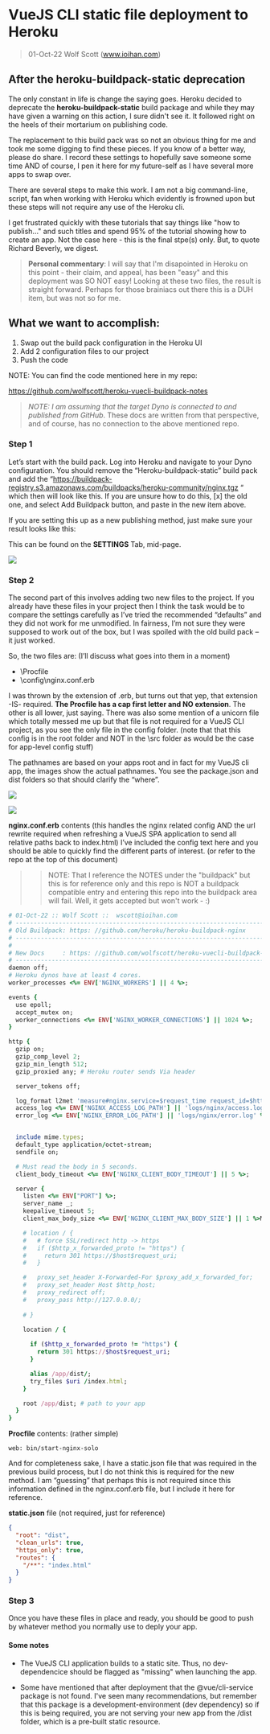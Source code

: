 # VueJS CLI static file deployment to Heroku 

> 01-Oct-22 Wolf Scott  (www.ioihan.com)

## After the heroku-buildpack-static deprecation

The only constant in life is change the saying goes. Heroku decided to deprecate the **heroku-buildpack-static** build package and while they may have given a warning on this action, I sure didn't see it. It followed right on the heels of their mortarium on publishing code.

The replacement to this build pack was so not an obvious thing for me and took me some digging to find these pieces. If you know of a better way, please do share. I record these settings to hopefully save someone some time AND of course, I pen it here for my future-self as I have several more apps to swap over.

There are several steps to make this work. I am not a big command-line, script, fan when working with Heroku which evidently is frowned upon but these steps will not require any use of the Heroku cli.

I get frustrated quickly with these tutorials that say things like "how to publish..." and such titles and spend 95% of the tutorial showing how to create an app. Not the case here - this is the final stpe(s) only. But, to quote Richard Beverly, we digest.

> **Personal commentary**:  I will say that I'm disapointed in Heroku on this point - their claim, and appeal, has been "easy" and this deployment was SO NOT easy!  Looking at these two files, the result is straight forward.  Perhaps for those brainiacs out there this is a DUH item, but was not so for me.

## What we want to accomplish:

1. Swap out the build pack configuration in the Heroku UI
1. Add 2 configuration files to our project
1. Push the code

NOTE: You can find the code mentioned here in my repo:  

<https://github.com/wolfscott/heroku-vuecli-buildpack-notes>

> *NOTE: I am assuming that the target Dyno is connected to and published from GitHub*. These docs are written from that perspective, and of course, has no connection to the above mentioned repo. 

### Step 1

Let’s start with the build pack.  Log into Heroku and navigate to your Dyno configuration.  You should remove the “Heroku-buildpack-static” build pack and add the “https://buildpack-registry.s3.amazonaws.com/buildpacks/heroku-community/nginx.tgz “ which then will look like this.  If you are unsure how to do this, [x] the old one, and select Add Buildpack button, and paste in the new item above.

If you are setting this up as a new publishing method, just make sure your result looks like this:

This can be found on the **SETTINGS** Tab, mid-page.

![](docs/Aspose.Words.bf36cf5d-c41a-47ee-9fba-9fd0907918a0.001.png)

### Step 2

The second part of this involves adding two new files to the project.  If you already have these files in your project then I think the task would be to compare the settings carefully as I’ve tried the recommended “defaults” and they did not work for me unmodified.  In fairness, I’m not sure they were supposed to work out of the box, but I was spoiled with the old build pack – it just worked.  

So, the two files are:  (I’ll discuss what goes into them in a moment)

- \Procfile
- \config\nginx.conf.erb

I was thrown by the extension of .erb, but turns out that yep, that extension -IS- required.  **The Procfile has a cap first letter and NO extension**. The other is all lower, just saying.   There was also some mention of a unicorn file which totally messed me up but that file is not required for a VueJS CLI project, as you see the only file in the config folder. (note that that this config is in the root folder and NOT in the \src folder as would be the case for app-level config stuff) 

The pathnames are based on your apps root and in fact for my VueJS cli app, the images show the actual pathnames. You see the package.json and dist folders so that should clarify the “where”. 

![](docs/Aspose.Words.bf36cf5d-c41a-47ee-9fba-9fd0907918a0.002.png)

![](docs/Aspose.Words.bf36cf5d-c41a-47ee-9fba-9fd0907918a0.003.png)

**nginx.conf.erb** contents (this handles the nginx related config AND the url rewrite required when refreshing a VueJS SPA application to send all relative paths back to index.html)   I’ve included the config text here and you should be able to quickly find the different parts of interest. (or refer to the repo at the top of this document)

>>NOTE: That I reference the NOTES under the "buildpack" but this is for reference only and this repo is NOT a buildpack compatible entry and entering this repo into the buildpack area will fail. Well, it gets accepted but won't work - :)

``` rb
# 01-Oct-22 :: Wolf Scott ::  wscott@ioihan.com
# -------------------------------------------------------------------------------
# Old Buildpack: https: //github.com/heroku/heroku-buildpack-nginx
# -------------------------------------------------------------------------------
#
# New Docs     : https: //github.com/wolfscott/heroku-vuecli-buildpack-notes
# -------------------------------------------------------------------------------
daemon off;
# Heroku dynos have at least 4 cores.
worker_processes <%= ENV['NGINX_WORKERS'] || 4 %>;

events {
  use epoll;
  accept_mutex on;
  worker_connections <%= ENV['NGINX_WORKER_CONNECTIONS'] || 1024 %>;
}

http {
  gzip on;
  gzip_comp_level 2;
  gzip_min_length 512;
  gzip_proxied any; # Heroku router sends Via header

  server_tokens off;

  log_format l2met 'measure#nginx.service=$request_time request_id=$http_x_request_id';
  access_log <%= ENV['NGINX_ACCESS_LOG_PATH'] || 'logs/nginx/access.log' %> l2met;
  error_log <%= ENV['NGINX_ERROR_LOG_PATH'] || 'logs/nginx/error.log' %>;


  include mime.types;
  default_type application/octet-stream; 
  sendfile on; 

  # Must read the body in 5 seconds.
  client_body_timeout <%= ENV['NGINX_CLIENT_BODY_TIMEOUT'] || 5 %>;

  server {
    listen <%= ENV["PORT"] %>;
    server_name _;
    keepalive_timeout 5;
    client_max_body_size <%= ENV['NGINX_CLIENT_MAX_BODY_SIZE'] || 1 %>M;

    # location / {
    # 	# force SSL/redirect http -> https
    # 	if ($http_x_forwarded_proto != "https") {
    # 	  return 301 https://$host$request_uri;
    # 	}

    #   proxy_set_header X-Forwarded-For $proxy_add_x_forwarded_for;
    # 	proxy_set_header Host $http_host;
    # 	proxy_redirect off;
    # 	proxy_pass http://127.0.0.0/;
      
    # }
    
    location / {

      if ($http_x_forwarded_proto != "https") {
        return 301 https://$host$request_uri;
      }

      alias /app/dist/;
      try_files $uri /index.html;
    }

    root /app/dist; # path to your app
  }
}


```


**Procfile** contents:  (rather simple)

``` text
web: bin/start-nginx-solo
```

And for completeness sake, I have a static.json file that was required in the previous build process, but I do not think this is required for the new method.  I am “guessing” that perhaps this is not required since this information defined in the nginx.conf.erb file, but I include it here for reference.

**static.json** file (not required, just for reference)
``` json
{
  "root": "dist",
  "clean_urls": true,
  "https_only": true,
  "routes": {
    "/**": "index.html"
  }
}
```

### Step 3

Once you have these files in place and ready, you should be good to push by whatever method you normally use to deply your app.

#### Some notes

- The VueJS CLI application builds to a static site.  Thus, no dev-dependencice should be flagged as "missing" when launching the app.

- Some have mentioned that after deployment that the @vue/cli-service package is not found. I've seen many recommendations, but remember that this package is a development-environment (dev dependency) so if this is being required, you are not serving your new app from the /dist folder, which is a pre-built static resource.



